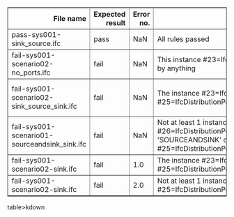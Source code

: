 <table border="1" class="dataframe">
  <thead>
    <tr style="text-align: right;">
      <th>File name</th>
      <th>Expected result</th>
      <th>Error no.</th>
      <th>Error</th>
      <th>Description</th>
    </tr>
  </thead>
  <tbody>
    <tr>
      <td>pass-sys001-sink_source.ifc</td>
      <td>pass</td>
      <td>NaN</td>
      <td>All rules passed</td>
      <td>example pass file</td>
    </tr>
    <tr>
      <td>fail-sys001-scenario02-no_ports.ifc</td>
      <td>fail</td>
      <td>NaN</td>
      <td>This instance #23=IfcCableSegment'0LEj$JvtP2hfHnWgELBmPA',#5,$,$,$,$,$,$,$ is not nested by anything</td>
      <td>updated description single file</td>
    </tr>
    <tr>
      <td>fail-sys001-scenario02-sink_source_sink.ifc</td>
      <td>fail</td>
      <td>NaN</td>
      <td>The instance #23=IfcCableSegment'177D...,$,$,$ is nested by in the following 3 instances: #25=IfcDistributionPort'...K.,$,$;#26=IfcDistributionPort'...E.,$,$;#27=IfcDistributionPort'...K.,$,$</td>
      <td>NA / Automatically generated markdown</td>
    </tr>
    <tr>
      <td>fail-sys001-scenario01-sourceandsink_sink.ifc</td>
      <td>fail</td>
      <td>NaN</td>
      <td>Not at least 1 instances of 'SOURCE' for values:\n * 'SINK' on #26=IfcDistributionPort'3SxXPyRj98Lwz0x8VvE1Hg',#5,$,$,$,$,$,.SINK.,$,$\n * 'SOURCEANDSINK' on #25=IfcDistributionPort'1HklWxvID068cQ5WALJ9Sq',#5,$,$,$,$,$,.SOURCEANDSINK.,$,$</td>
      <td>NA / Automatically generated markdown</td>
    </tr>
    <tr>
      <td>fail-sys001-scenario02-sink.ifc</td>
      <td>fail</td>
      <td>1.0</td>
      <td>The instance #23=IfcCableSegment'15$P...,$,$,$ is nested by in the following 1 instances: #25=IfcDistributionPort'...K.,$,$</td>
      <td>example fail file</td>
    </tr>
    <tr>
      <td>fail-sys001-scenario02-sink.ifc</td>
      <td>fail</td>
      <td>2.0</td>
      <td>Not at least 1 instances of 'SOURCE' for values:\n * 'SINK' on #25=IfcDistributionPort'1uAKhUEE95CPyP_g4oXUNK',#5,$,$,$,$,$,.SINK.,$,$</td>
      <td>example fail file</td>
    </tr>
  </tbody>
</table>table>kdown</td>
    </tr>
  </tbody>
</table> </td>
    </tr>
  </tbody>
</table>